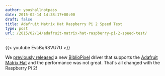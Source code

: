 ```yaml
---
author: youshallnotpass
date: 2015-02-14 14:38:17+00:00
draft: false
title: Adafruit Matrix Hat Raspberry Pi 2 Speed Test
type: post
url: /2015/02/14/adafruit-matrix-hat-raspberry-pi-2-speed-test/
---
```


{{< youtube EvcBqRSVU7U >}}

We [previously released](/2015/01/23/adafruit-matrix-hat-support-for-bibliopixel/) a new [BiblioPixel](https://github.com/ManiacalLabs/BiblioPixel/wiki) driver that supports the [Adafruit Matrix Hat](https://www.adafruit.com/product/2345) and the performance was not great. That's all changed with the Raspberry Pi 2!
